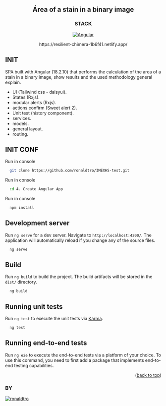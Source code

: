 <a name="readme-top"></a>

<div align="center">

## Área of a stain in a binary image

</div>

<div align="center">

### STACK
[![Angular][angular-badge]][badge-empty-url]
<p>https://resilient-chimera-1b6f41.netlify.app/</p>

</div>

## INIT

SPA built with Angular (18.2.10) that performs the calculation of the area of a stain in a binary image,
show results and the used methodology general explain.

- UI (Tailwind css - daisyui).
- States (Rxjs).
- modular alerts (Rxjs).
- actions confirm (Sweet alert 2).
- Unit test (history component).
- services.
- models.
- general layout.
- routing.

## INIT CONF

Run in console
```bash
  git clone https://github.com/ronaldtro/IMEXHS-test.git
```

Run in console
```bash
  cd 4. Create Angular App
```

Run in console
```bash
  npm install
```

## Development server
Run `ng serve` for a dev server. Navigate to `http://localhost:4200/`. The application will automatically reload if you change any of the source files.
```bash
  ng serve
```

## Build
Run `ng build` to build the project. The build artifacts will be stored in the `dist/` directory.
```bash
  ng build
```

## Running unit tests
Run `ng test` to execute the unit tests via [Karma](https://karma-runner.github.io).
```bash
  ng test
```

## Running end-to-end tests
Run `ng e2e` to execute the end-to-end tests via a platform of your choice. To use this command, you need to first add a package that implements end-to-end testing capabilities.

<p align="right">(<a href="#readme-top">back to top</a>)</p>


### BY
[![ronaldtro](https://avatars.githubusercontent.com/u/72902488?s=64&amp;v=4)](http://github.com/ronaldtro)

[angular-badge]: https://img.shields.io/badge/Angular-DD0031?style=for-the-badge
[badge-empty-url]: #!
